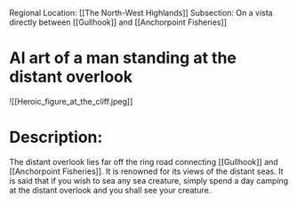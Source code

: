 Regional Location: [[The North-West Highlands]]
Subsection: On a vista directly between [[Gullhook]] and [[Anchorpoint Fisheries]]

# AI art of a man standing at the distant overlook
![[Heroic_figure_at_the_cliff.jpeg]]
# Description:
The distant overlook lies far off the ring road connecting [[Gullhook]] and [[Anchorpoint Fisheries]]. It is renowned for its views of the distant seas. It is said that if you wish to sea any sea creature, simply spend a day camping at the distant overlook and you shall see your creature. 